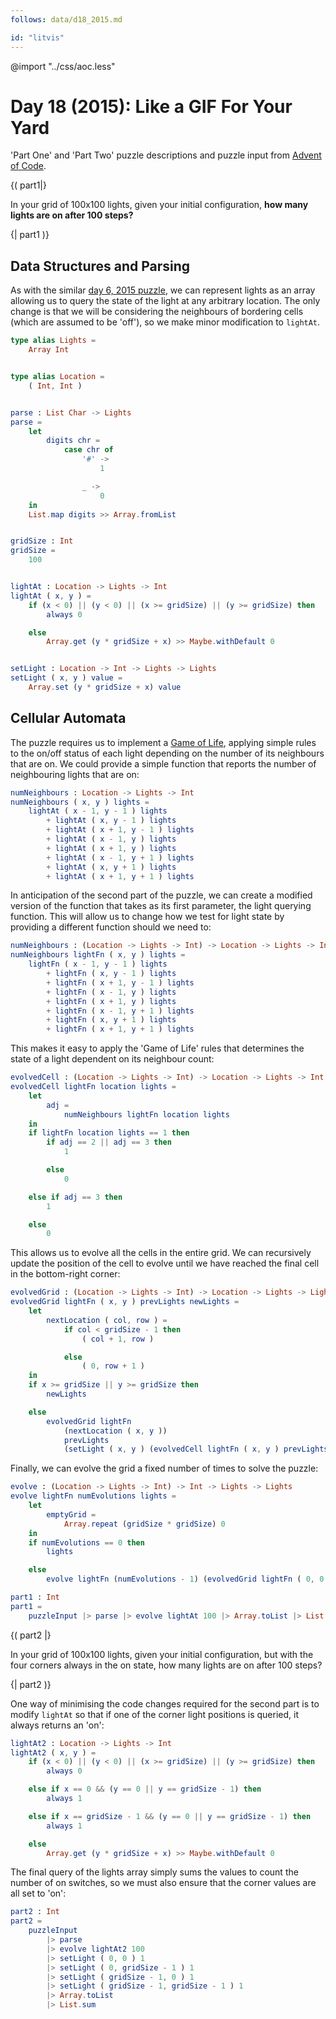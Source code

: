 ```yaml
---
follows: data/d18_2015.md

id: "litvis"
---
```


@import "../css/aoc.less"

# Day 18 (2015): Like a GIF For Your Yard

'Part One' and 'Part Two' puzzle descriptions and puzzle input from [Advent of Code](https://adventofcode.com/2015/day/18).

{( part1|}

In your grid of 100x100 lights, given your initial configuration, **how many lights are on after 100 steps?**

{| part1 )}

## Data Structures and Parsing

As with the similar [day 6, 2015 puzzle](d06_2015.md), we can represent lights as an array allowing us to query the state of the light at any arbitrary location. The only change is that we will be considering the neighbours of bordering cells (which are assumed to be 'off'), so we make minor modification to `lightAt`.

```elm {l}
type alias Lights =
    Array Int


type alias Location =
    ( Int, Int )


parse : List Char -> Lights
parse =
    let
        digits chr =
            case chr of
                '#' ->
                    1

                _ ->
                    0
    in
    List.map digits >> Array.fromList


gridSize : Int
gridSize =
    100


lightAt : Location -> Lights -> Int
lightAt ( x, y ) =
    if (x < 0) || (y < 0) || (x >= gridSize) || (y >= gridSize) then
        always 0

    else
        Array.get (y * gridSize + x) >> Maybe.withDefault 0


setLight : Location -> Int -> Lights -> Lights
setLight ( x, y ) value =
    Array.set (y * gridSize + x) value
```

## Cellular Automata

The puzzle requires us to implement a [Game of Life](https://en.wikipedia.org/wiki/Conway's_Game_of_Life), applying simple rules to the on/off status of each light depending on the number of its neighbours that are on.
We could provide a simple function that reports the number of neighbouring lights that are on:

```elm {l siding}
numNeighbours : Location -> Lights -> Int
numNeighbours ( x, y ) lights =
    lightAt ( x - 1, y - 1 ) lights
        + lightAt ( x, y - 1 ) lights
        + lightAt ( x + 1, y - 1 ) lights
        + lightAt ( x - 1, y ) lights
        + lightAt ( x + 1, y ) lights
        + lightAt ( x - 1, y + 1 ) lights
        + lightAt ( x, y + 1 ) lights
        + lightAt ( x + 1, y + 1 ) lights
```

In anticipation of the second part of the puzzle, we can create a modified version of the function that takes as its first parameter, the light querying function.
This will allow us to change how we test for light state by providing a different function should we need to:

```elm {l}
numNeighbours : (Location -> Lights -> Int) -> Location -> Lights -> Int
numNeighbours lightFn ( x, y ) lights =
    lightFn ( x - 1, y - 1 ) lights
        + lightFn ( x, y - 1 ) lights
        + lightFn ( x + 1, y - 1 ) lights
        + lightFn ( x - 1, y ) lights
        + lightFn ( x + 1, y ) lights
        + lightFn ( x - 1, y + 1 ) lights
        + lightFn ( x, y + 1 ) lights
        + lightFn ( x + 1, y + 1 ) lights
```

This makes it easy to apply the 'Game of Life' rules that determines the state of a light dependent on its neighbour count:

```elm {l}
evolvedCell : (Location -> Lights -> Int) -> Location -> Lights -> Int
evolvedCell lightFn location lights =
    let
        adj =
            numNeighbours lightFn location lights
    in
    if lightFn location lights == 1 then
        if adj == 2 || adj == 3 then
            1

        else
            0

    else if adj == 3 then
        1

    else
        0
```

This allows us to evolve all the cells in the entire grid.
We can recursively update the position of the cell to evolve until we have reached the final cell in the bottom-right corner:

```elm {l}
evolvedGrid : (Location -> Lights -> Int) -> Location -> Lights -> Lights -> Lights
evolvedGrid lightFn ( x, y ) prevLights newLights =
    let
        nextLocation ( col, row ) =
            if col < gridSize - 1 then
                ( col + 1, row )

            else
                ( 0, row + 1 )
    in
    if x >= gridSize || y >= gridSize then
        newLights

    else
        evolvedGrid lightFn
            (nextLocation ( x, y ))
            prevLights
            (setLight ( x, y ) (evolvedCell lightFn ( x, y ) prevLights) newLights)
```

Finally, we can evolve the grid a fixed number of times to solve the puzzle:

```elm {l}
evolve : (Location -> Lights -> Int) -> Int -> Lights -> Lights
evolve lightFn numEvolutions lights =
    let
        emptyGrid =
            Array.repeat (gridSize * gridSize) 0
    in
    if numEvolutions == 0 then
        lights

    else
        evolve lightFn (numEvolutions - 1) (evolvedGrid lightFn ( 0, 0 ) lights emptyGrid)
```

```elm {l r}
part1 : Int
part1 =
    puzzleInput |> parse |> evolve lightAt 100 |> Array.toList |> List.sum
```

{( part2 |}

In your grid of 100x100 lights, given your initial configuration, but with the four corners always in the on state, how many lights are on after 100 steps?

{| part2 )}

One way of minimising the code changes required for the second part is to modify `lightAt` so that if one of the corner light positions is queried, it always returns an 'on':

```elm {l}
lightAt2 : Location -> Lights -> Int
lightAt2 ( x, y ) =
    if (x < 0) || (y < 0) || (x >= gridSize) || (y >= gridSize) then
        always 0

    else if x == 0 && (y == 0 || y == gridSize - 1) then
        always 1

    else if x == gridSize - 1 && (y == 0 || y == gridSize - 1) then
        always 1

    else
        Array.get (y * gridSize + x) >> Maybe.withDefault 0
```

The final query of the lights array simply sums the values to count the number of on switches, so we must also ensure that the corner values are all set to 'on':

```elm {l r}
part2 : Int
part2 =
    puzzleInput
        |> parse
        |> evolve lightAt2 100
        |> setLight ( 0, 0 ) 1
        |> setLight ( 0, gridSize - 1 ) 1
        |> setLight ( gridSize - 1, 0 ) 1
        |> setLight ( gridSize - 1, gridSize - 1 ) 1
        |> Array.toList
        |> List.sum
```
